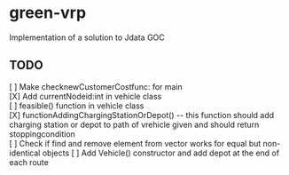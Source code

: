 # green-vrp
Implementation of a solution to Jdata GOC

## TODO

[ ] Make checknewCustomerCostfunc: for main  
[X] Add currentNodeid:int in vehicle class  
[ ] feasible() function in vehicle class  
[X] functionAddingChargingStationOrDepot() -- this function should add charging station or depot to path of vrehicle given and
 should return stoppingcondition  
[ ] Check if find and remove element from vector works for equal but non-identical objects
[ ] Add Vehicle() constructor and add depot at the end of each route